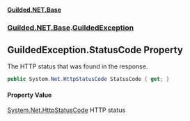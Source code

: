 
#### [Guilded.NET.Base](Guilded_NET_Base 'Guilded_NET_Base')
### [Guilded.NET.Base](Guilded_NET_Base#Guilded_NET_Base 'Guilded.NET.Base').[GuildedException](GuildedException 'Guilded.NET.Base.GuildedException')
## GuildedException.StatusCode Property
The HTTP status that was found in the response.  
```csharp
public System.Net.HttpStatusCode StatusCode { get; }
```

#### Property Value
[System.Net.HttpStatusCode](https://docs.microsoft.com/en-us/dotnet/api/System.Net.HttpStatusCode 'System.Net.HttpStatusCode')
HTTP status
